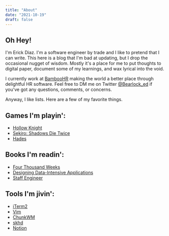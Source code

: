 ```yaml
---
title: "About"
date: "2021-10-19"
draft: false
---
```


## Oh Hey!

I'm Erick Diaz. I'm a software engineer by trade and I like to pretend that I can write. This here is a blog that I'm bad at updating, but I drop the occasional nugget of wisdom. Mostly it's a place for me to put thoughts to digital paper, document some of my learnings, and wax lyrical into the void.

I currently work at [BambooHR][work] making the world a better place through delightful HR software. Feel free to DM me on Twitter [@Bearlock_ed][handle] if you've got any questions, comments, or concerns.

Anyway, I like lists. Here are a few of my favorite things.

## Games I'm playin':

- [Hollow Knight][game1] 
- [Sekiro: Shadows Die Twice][game2] 
- [Hades][game3] 

## Books I'm readin':

- [Four Thousand Weeks][book1]
- [Designing Data-Intensive Applications][book2]
- [Staff Engineer][book3] 

## Tools I'm jivin':

- [iTerm2][tool1]
- [Vim][tool2]
- [ChunkWM][tool3]
- [skhd][tool4]
- [Notion][tool5]

[work]: https://bamboohr.com
[game1]: https://www.hollowknight.com/ 
[game2]: https://www.sekirothegame.com/
[game3]: https://www.supergiantgames.com/games/hades/
[book1]: https://www.amazon.com/Four-Thousand-Weeks-Management-Mortals/dp/0374159122
[book2]: https://dataintensive.net/
[book3]: https://staffeng.com/book 
[tool1]: https://www.iterm2.com/
[tool2]: https://github.com/vim/vim 
[tool3]: https://github.com/koekeishiya/chunkwm 
[tool4]: https://github.com/koekeishiya/skhd
[tool5]: https://www.notion.so/ 
[handle]: https://twitter.com/Bearlock_ed
